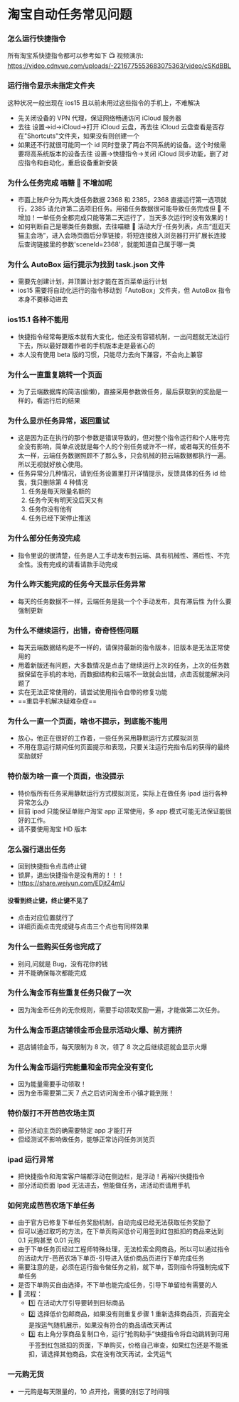 # 淘宝自动任务常见问题

### 怎么运行快捷指令

所有淘宝系快捷指令都可以参考如下
📺 视频演示:
https://video.cdnvue.com/uploads/-2216775553683075363/video/cSKdBBL

### 运行指令显示未指定文件夹

这种状况一般出现在 ios15 且以前未用过这些指令的手机上，不难解决

- 先关闭设备的 VPN 代理，保证网络畅通访问 iCloud 服务器
- 去往 设置->id->iCloud->打开 iCloud 云盘，再去往 iCloud 云盘查看是否存在"Shortcuts"文件夹，如果没有则创建一个
- 如果还不行就很可能同一个 id 同时登录了两台不同系统的设备。这个时候需要将高系统版本的设备去往 设置->快捷指令->关闭 iCloud 同步功能，删了对应指令和自动化，重启设备重新安装

### 为什么任务完成 喵糖 🍬 不增加呢

- 市面上账户分为两大类任务数据 2368 和 2385，2368 直接运行第一选项就行，2385 请允许第二选项旧任务。用错任务数据很可能导致任务完成但 🍬 不增加！一单任务全都完成只能等第二天运行了，当天多次运行时没有效果的！
- 如何判断自己是哪类任务数据，去往喵糖 🍬 活动大厅-任务列表，点击“逛逛天猫主会场”，进入会场页面后分享链接，将短连接放入浏览器打开扩展长连接后查询链接里的参数'sceneId=2368'，就能知道自己属于哪一类

### 为什么 AutoBox 运行提示为找到 task.json 文件

- 需要先创建计划，并顶置计划才能在首页菜单运行计划
- ios15 需要将自动化运行的指令移动到「AutoBox」文件夹，但 AutoBox 指令本身不要移动进去

### ios15.1 各种不能用

- 快捷指令经常每更版本就有大变化，他还没有容错机制，一出问题就无法运行下去，所以最好跟着作者的手机版本走是最省心的
- 本人没有使用 beta 版的习惯，只能尽力去向下兼容，不会向上兼容

### 为什么一直重复跳转一个页面

- 为了云端数据库的简洁(偷懒)，直接采用参数做任务，最后获取到的奖励是一样的，看运行后的结果

### 为什么显示任务异常，返回重试

- 这是因为正在执行的那个参数是错误导致的，但对整个指令运行和个人账号完全没有影响，简单点说就是每个人的个别任务或许不一样，或者每天的任务不太一样，云端任务数据照顾不了那么多，只会机械的把云端数据都执行一遍。所以无视就好放心使用。
- 任务异常分几种情况，请到任务设置里打开详情提示，反馈具体的任务 id 给我，我只删除第 4 种情况
  1. 任务是每天限量名额的
  2. 任务今天有明天没后天又有
  3. 任务你没有他有
  4. 任务已经下架停止推送

### 为什么部分任务没完成

- 指令里说的很清楚，任务是人工手动发布到云端、具有机械性、滞后性、不完全性。没有完成的请看请款手动完成

### 为什么昨天能完成的任务今天显示任务异常

- 每天的任务数据不一样，云端任务是我一个个手动发布，具有滞后性
  为什么要强制更新

### 为什么不继续运行，出错，奇奇怪怪问题

- 每天云端数据结构是不一样的，请保持最新的指令版本，旧版本是无法正常使用的
- 用着新版还有问题，大多数情况是点击了继续运行上次的任务，上次的任务数据保留在手机的本地，而数据结构和云端不一致就会出错，点击否就能解决问题了
- 实在无法正常使用的，请尝试使用指令自带的修复功能
- ==重启手机解决疑难杂症==

### 为什么一直一个页面，啥也不提示，到底能不能用

- 放心，他正在很好的工作着，一些任务采用静默运行方式模拟浏览
- 不用在意运行期间任何页面提示和表现，只要关注运行完指令后的获得的最终奖励就好

### 特价版为啥一直一个页面，也没提示

- 特价版所有任务采用静默运行方式模拟浏览，实际上在做任务
  ipad 运行各种异常怎么办
- 目前 ipad 只能保证单账户淘宝 app 正常使用，多 app 模式可能无法保证能很好的工作。
- 请不要使用淘宝 HD 版本

### 怎么强行退出任务

- 回到快捷指令点击终止键
- 锁屏，退出快捷指令是没有用的！！！
- https://share.weiyun.com/EDjtZ4mU

#### 没看到终止键，终止键不见了

- 点击对应位置就行了
- 详细页面点击完成键与点击三个点也有同样效果

### 为什么一些购买任务也完成了

- 别问,问就是 Bug，没有花你的钱
- 并不能确保每次都能完成

### 为什么淘金币有些重复任务只做了一次

- 因为淘金币任务的无奈规则，需要手动领取奖励一遍，才能做第二次任务。

### 为什么淘金币逛店铺领金币会显示活动火爆、前方拥挤

- 逛店铺领金币，每天限制为 8 次，领了 8 次之后继续逛就会显示火爆

### 为什么淘金币运行完能量和金币完全没有变化

- 因为能量需要手动领取！
- 因为金币需要第二天 7 点之后访问淘金币小镇才能到账！

### 特价版打不开芭芭农场主页

- 部分活动主页的确需要特定 app 才能打开
- 但经测试不影响做任务，能够正常访问任务浏览页

### ipad 运行异常

- 把快捷指令和淘宝客户端都浮动在侧边栏，是浮动！再裕兴快捷指令
- 部分活动页面 Ipad 无法进去，但能做任务，进活动页请用手机

### 如何完成芭芭农场下单任务

- 由于官方已修复下单任务奖励机制，自动完成已经无法获取任务奖励了
- 但可以通过取巧的方法，在下单页购买低价可用签到红包抵扣的商品来达到 0.1 元购甚至 0.01 元购
- 由于下单任务页经过工程师特殊处理，无法检索全网商品，所以可以通过指令的活动大厅-芭芭农场下单页-引导进入低价商品页进行下单完成任务
- 需要注意的是，必须在运行指令做任务之前，就下单，否则指令将强制完成下单任务
- 是否下单购买自由选择，不下单也能完成任务，引导下单留给有需要的人
- 📜 流程：
  - 1️⃣ 在活动大厅引导要转到目标商品
  - 2️⃣ 选择低价包邮商品，如果没有则重复步骤 1 重新选择商品页，页面完全是按运气随机展示，如果没有符合的商品请改天再试
  - 3️⃣ 右上角分享商品复制口令，运行“抢购助手”快捷指令将自动跳转到可用于签到红包抵扣的页面，下单购买，价格自己审查，如果红包还是不能抵扣，请选择其他商品，实在没有改天再试，全凭运气

### 一元购无货

- 一元购是每天限量的，10 点开抢，需要的别忘了时间哦
